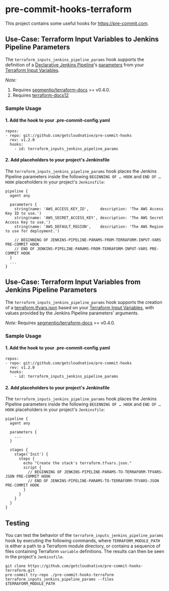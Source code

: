 # pre-commit-hooks-terraform

This project contains some useful hooks for https://pre-commit.com.

## Use-Case: Terraform Input Variables to Jenkins Pipeline Parameters

The `terraform_inputs_jenkins_pipeline_params` hook supports the definition of a [Declarative Jenkins Pipeline](https://jenkins.io/doc/book/pipeline/syntax/#declarative-pipeline)'s [parameters](https://jenkins.io/doc/book/pipeline/syntax/#parameters) from your [Terraform Input Variables](https://www.terraform.io/intro/getting-started/variables.html).

*Note:*
1. Requires [segmentio/terraform-docs](https://github.com/segmentio/terraform-docs) >= v0.4.0.
2. Requires [terraform-docs12](https://raw.githubusercontent.com/marcuscaisey/.dotfiles/master/scripts/terraform-docs12)

### Sample Usage

#### 1. Add the hook to your .pre-commit-config.yaml

```
repos:
- repo: git://github.com/getcloudnative/pre-commit-hooks
  rev: v1.2.0
  hooks:
    - id: terraform_inputs_jenkins_pipeline_params
```

#### 2. Add placeholders to your project's Jenkinsfile

The `terraform_inputs_jenkins_pipeline_params` hook places the Jenkins Pipeline parameters inside the following `BEGINNING OF … HOOK` and `END OF … HOOK` placeholders in your project's `Jenkinsfile`:

```
pipeline {
  agent any

  parameters {
    string(name: 'AWS_ACCESS_KEY_ID',     description: 'The AWS Access Key ID to use.')
    string(name: 'AWS_SECRET_ACCESS_KEY', description: 'The AWS Secret Access Key to use.')
    string(name: 'AWS_DEFAULT_REGION',    description: 'The AWS Region to use for deployment.')

    // BEGINNING OF JENKINS-PIPELINE-PARAMS-FROM-TERRAFORM-INPUT-VARS PRE-COMMIT HOOK
    // END OF JENKINS-PIPELINE-PARAMS-FROM-TERRAFORM-INPUT-VARS PRE-COMMIT HOOK
  }
  ...
}
```

## Use-Case: Terraform Input Variables from Jenkins Pipeline Parameters

The `terraform_inputs_jenkins_pipeline_params` hook supports the creation of a [terraform.tfvars.json](https://www.terraform.io/intro/getting-started/variables.html#from-a-file) based on your [Terraform Input Variables](https://www.terraform.io/intro/getting-started/variables.html), with values provided by the Jenkins Pipeline parameters' arguments.

*Note:* Requires [segmentio/terraform-docs](https://github.com/segmentio/terraform-docs) >= v0.4.0.

### Sample Usage

#### 1. Add the hook to your .pre-commit-config.yaml

```
repos:
- repo: git://github.com/getcloudnative/pre-commit-hooks
  rev: v1.2.0
  hooks:
    - id: terraform_inputs_jenkins_pipeline_params
```

#### 2. Add placeholders to your project's Jenkinsfile

The `terraform_inputs_jenkins_pipeline_params` hook places the Jenkins Pipeline parameters inside the following `BEGINNING OF … HOOK` and `END OF … HOOK` placeholders in your project's `Jenkinsfile`:

```
pipeline {
  agent any

  parameters {
    ...
  }

  stages {
    stage('Init') {
      steps {
        echo "Create the stack's terraform.tfvars.json."
        script {
          // BEGINNING OF JENKINS-PIPELINE-PARAMS-TO-TERRAFORM-TFVARS-JSON PRE-COMMIT HOOK
          // END OF JENKINS-PIPELINE-PARAMS-TO-TERRAFORM-TFVARS-JSON PRE-COMMIT HOOK
        }
      }
    }
  }
}
```

## Testing

You can test the behavior of the `terraform_inputs_jenkins_pipeline_params` hook by executing the following commands, where `TERRAFORM_MODULE_PATH` is either a path to a Terraform module directory, or contains a sequence of files containing Terraform `variable` definitions. The results can then be seen in the project's `Jenkinsfile`.

```
git clone https://github.com/getcloudnative/pre-commit-hooks-terraform.git
pre-commit try-repo ./pre-commit-hooks-terraform terraform_inputs_jenkins_pipeline_params --files $TERRAFORM_MODULE_PATH
```
